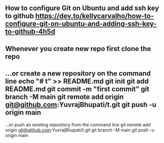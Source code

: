 How to configure Git on Ubuntu and add ssh key to github
https://dev.to/kellycarvalho/how-to-configure-git-on-ubuntu-and-adding-ssh-key-to-github-4h5d
-------------------------------------------------
Whenever you create new repo first clone the repo
---------------------------------------------
…or create a new repository on the command line
echo "# t" >> README.md
git init
git add README.md
git commit -m "first commit"
git branch -M main
git remote add origin git@github.com:YuvrajBhupati/t.git
git push -u origin main
--------------------------------------------------------------------------------------------
…or push an existing repository from the command line
git remote add origin git@github.com:YuvrajBhupati/t.git
git branch -M main
git push -u origin main
